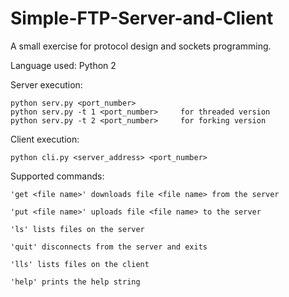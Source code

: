 # Simple-FTP-Server-and-Client

A small exercise for protocol design and sockets programming.

Language used: Python 2

Server execution:

    python serv.py <port_number>
    python serv.py -t 1 <port_number>     for threaded version
    python serv.py -t 2 <port_number>     for forking version
    
Client execution:

    python cli.py <server_address> <port_number>

Supported commands:

    'get <file name>' downloads file <file name> from the server

    'put <file name>' uploads file <file name> to the server

    'ls' lists files on the server

    'quit' disconnects from the server and exits

    'lls' lists files on the client

    'help' prints the help string
